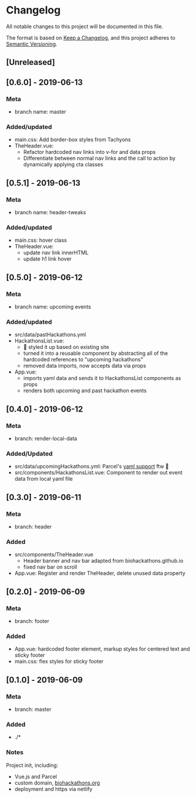 # Changelog

All notable changes to this project will be documented in this file.

The format is based on [Keep a Changelog](https://keepachangelog.com/en/1.0.0/), and this project adheres to [Semantic Versioning](https://semver.org/spec/v2.0.0.html).

## [Unreleased]

## [0.6.0] - 2019-06-13

### Meta

- branch name: master

### Added/updated

- main.css: Add border-box styles from Tachyons
- TheHeader.vue:
  - Refactor hardcoded nav links into v-for and data props
  - Differentiate between normal nav links and the call to action by dynamically applying cta classes

## [0.5.1] - 2019-06-13

### Meta

- branch name: header-tweaks

### Added/updated

- main.css: hover class
- TheHeader.vue:
  - update nav link innerHTML
  - update h1 link hover

## [0.5.0] - 2019-06-12

### Meta

- branch name: upcoming events

### Added/updated

- src/data/pastHackathons.yml
- HackathonsList.vue:
  - 💅 styled it up based on existing site
  - turned it into a reusable component by abstracting all of the hardcoded references to "upcoming hackathons"
  - removed data imports, now accepts data via props
- App.vue:
  - imports yaml data and sends it to HackathonsList components as props
  - renders both upcoming and past hackathon events

## [0.4.0] - 2019-06-12

### Meta

- branch: render-local-data

### Added/Updated

- src/data/upcomingHackathons.yml: Parcel's [yaml support](https://parceljs.org/yaml.html) ftw 🎉
- src/components/HackathonsList.vue: Component to render out event data from local yaml file

## [0.3.0] - 2019-06-11

### Meta

- branch: header

### Added

- src/components/TheHeader.vue
  - Header banner and nav bar adapted from biohackathons.github.io
  - fixed nav bar on scroll
- App.vue: Register and render TheHeader, delete unused data property

## [0.2.0] - 2019-06-09

### Meta

- branch: footer

### Added

- App.vue: hardcoded footer element, markup styles for centered text and sticky footer
- main.css: flex styles for sticky footer

## [0.1.0] - 2019-06-09

### Meta

- branch: master

### Added

- ./\*

### Notes

Project init, including:

- Vue.js and Parcel
- custom domain, [biohackathons.org](https://biohackathons.org)
- deployment and https via netlify
